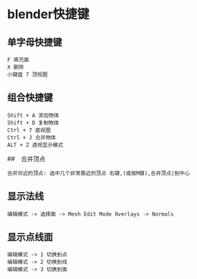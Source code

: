 # blender快捷键

## 单字母快捷键
~~~
F 填充面
X 删除
小键盘 7 顶视图
~~~

## 组合快捷键
~~~
Shift + A 添加物体
Shift + D 复制物体
Ctrl + 7 底视图
Ctrl + J 合并物体
ALT + Z 透视显示模式
~~~

##　合并顶点
~~~
合并邻近的顶点: 选中几个非常靠近的顶点 右键,(或按M键),合并顶点|到中心
~~~

## 显示法线
~~~
编辑模式 -> 选择面 -> Mesh Edit Mode Overlays -> Normals
~~~

## 显示点线面
~~~
编辑模式 -> 1 切换到点
编辑模式 -> 2 切换到线
编辑模式 -> 3 切换到面
~~~